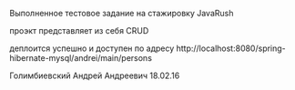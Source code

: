 Выполненное тестовое задание на стажировку JavaRush

проэкт представляет из себя CRUD

деплоится успешно и доступен по адресу http://localhost:8080/spring-hibernate-mysql/andrei/main/persons

Голимбиевский Андрей Андреевич 18.02.16
